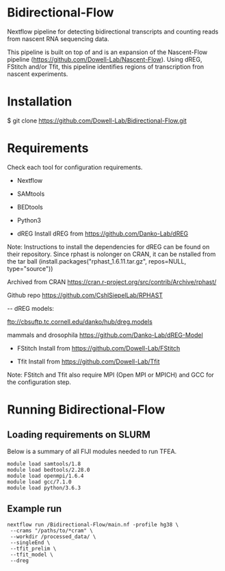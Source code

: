 # Bidirectional-Flow
Nextflow pipeline for detecting bidirectional transcripts and counting reads from nascent RNA sequencing data.

This pipeline is built on top of and is an expansion of the Nascent-Flow pipeline (https://github.com/Dowell-Lab/Nascent-Flow). Using dREG, FStitch and/or Tfit, this pipeline identifies regions of transcription fron nascent experiments.

# Installation

  $ git clone https://github.com/Dowell-Lab/Bidirectional-Flow.git 

# Requirements

Check each tool for configuration requirements.

- Nextflow

- SAMtools

- BEDtools

- Python3 

- dREG
Install dREG from https://github.com/Danko-Lab/dREG

Note: Instructions to install the dependencies for dREG can be found on their repository.
Since rphast is nolonger on CRAN, it can be nstalled from the tar ball (install.packages("rphast_1.6.11.tar.gz", repos=NULL, type="source"))

Archived from CRAN https://cran.r-project.org/src/contrib/Archive/rphast/

Github repo https://github.com/CshlSiepelLab/RPHAST

-- dREG models:

ftp://cbsuftp.tc.cornell.edu/danko/hub/dreg.models

mammals and drosophila https://github.com/Danko-Lab/dREG-Model

- FStitch
Install from https://github.com/Dowell-Lab/FStitch

- Tfit
Install from https://github.com/Dowell-Lab/Tfit

Note: FStitch and Tfit also require MPI (Open MPI or MPICH) and GCC for the configuration step.

# Running Bidirectional-Flow



## Loading requirements on SLURM

  Below is a summary of all FIJI modules needed to run TFEA.
  
  ```
  module load samtools/1.8	
  module load bedtools/2.28.0
  module load openmpi/1.6.4
  module load gcc/7.1.0
  module load python/3.6.3
  ```

## Example run

   ```
   nextflow run /Bidirectional-Flow/main.nf -profile hg38 \
    --crams "/paths/to/*cram" \
    --workdir /processed_data/ \
    --singleEnd \
    --tfit_prelim \
    --tfit_model \
    --dreg

   ```
